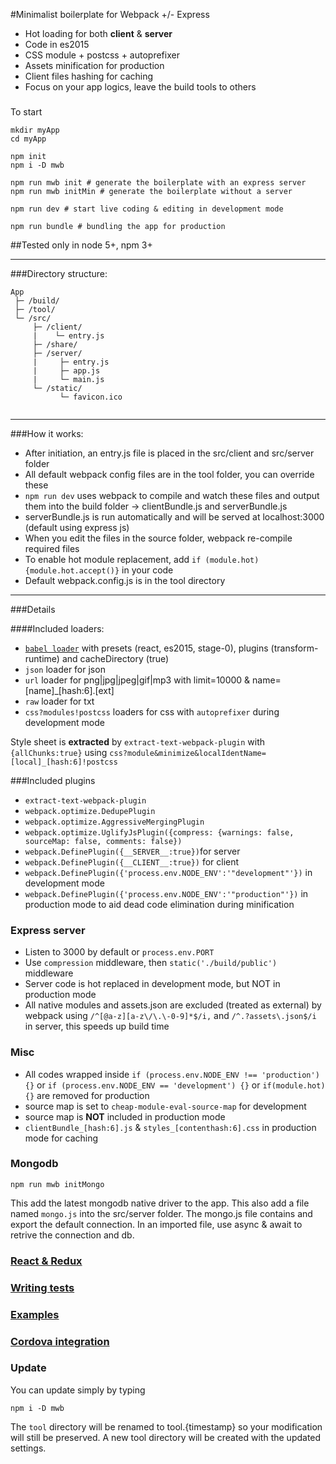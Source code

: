 #Minimalist boilerplate for Webpack +/- Express 

 * Hot loading for both **client** & **server**
 * Code in es2015
 * CSS module + postcss + autoprefixer
 * Assets minification for production
 * Client files hashing for caching
 * Focus on your app logics, leave the build tools to others

### 
  
To start
```shell
mkdir myApp
cd myApp

npm init
npm i -D mwb

npm run mwb init # generate the boilerplate with an express server
npm run mwb initMin # generate the boilerplate without a server

npm run dev # start live coding & editing in development mode

npm run bundle # bundling the app for production
```

##Tested only in node 5+, npm 3+

----------
###Directory structure:
```
App
 ├─ /build/
 ├─ /tool/
 └─ /src/ 
     ├─ /client/
     |    └─ entry.js
     ├─ /share/
     ├─ /server/
     |     ├─ entry.js
     |     ├─ app.js 
     |     └─ main.js
     └─ /static/
           └─ favicon.ico


```
---
###How it works:
* After initiation, an entry.js file is placed in the src/client and src/server folder
* All default webpack config files are in the tool folder, you can override these
* `npm run dev` uses webpack to compile and watch these files and output them into the build folder -> clientBundle.js and serverBundle.js
* serverBundle.js is run automatically and will be served at localhost:3000 (default using express js)
* When you edit the files in the source folder, webpack re-compile required files
* To enable hot module replacement, add `if (module.hot) {module.hot.accept()}` in your code
* Default webpack.config.js is in the tool directory

---
###Details

####Included loaders:
* [`babel loader`](https://github.com/babel/babel-loader) with presets (react, es2015, stage-0), plugins (transform-runtime) and cacheDirectory (true)
* `json` loader for json
* `url` loader for png|jpg|jpeg|gif|mp3 with limit=10000 & name=[name]_[hash:6].[ext]
* `raw` loader for txt
* `css?modules!postcss` loaders for css with `autoprefixer` during development mode

Style sheet is **extracted** by `extract-text-webpack-plugin` with `{allChunks:true}` using `css?module&minimize&localIdentName=[local]_[hash:6]!postcss` 

###Included plugins
* `extract-text-webpack-plugin`
* `webpack.optimize.DedupePlugin` 
* `webpack.optimize.AggressiveMergingPlugin`
* `webpack.optimize.UglifyJsPlugin({compress: {warnings: false, sourceMap: false, comments: false})` 
* `webpack.DefinePlugin({__SERVER__:true})`for server
* `webpack.DefinePlugin({__CLIENT__:true})` for client
* `webpack.DefinePlugin({'process.env.NODE_ENV':'"development"'})` in development mode
* `webpack.DefinePlugin({'process.env.NODE_ENV':'"production"'})` in production mode to aid dead code elimination during minification

### Express server
* Listen to 3000 by default or `process.env.PORT`
* Use `compression` middleware, then `static('./build/public')` middleware
* Server code is hot replaced in development mode, but NOT in production mode
* All native modules and assets.json are excluded (treated as external) by webpack using `/^[@a-z][a-z\/\.\-0-9]*$/i,` and `/^.?assets\.json$/i` in server, this speeds up build time


### Misc
* All codes wrapped inside `if (process.env.NODE_ENV !== 'production') {}` or `if (process.env.NODE_ENV == 'development') {}` or `if(module.hot) {}` are removed for production
* source map is set to `cheap-module-eval-source-map` for development
* source map is **NOT** included in production mode
* `clientBundle_[hash:6].js` & `styles_[contenthash:6].css` in production mode for caching


### Mongodb

```shell
npm run mwb initMongo
```
This add the latest mongodb native driver to the app. 
This also add a file named `mongo.js` into the src/server folder.
The mongo.js file contains and export the default connection. 
In an imported file, use async & await to retrive the connection and db. 


### [React & Redux](./doc/react.md)

### [Writing tests](./doc/writingTests.md)

### [Examples](./examples)

### [Cordova integration](./doc/cordova.md)

### Update

You can update simply by typing
```shell 
npm i -D mwb
```
The `tool` directory will be renamed to tool.{timestamp} so your modification will still be preserved. A new tool directory will be created with the updated settings.